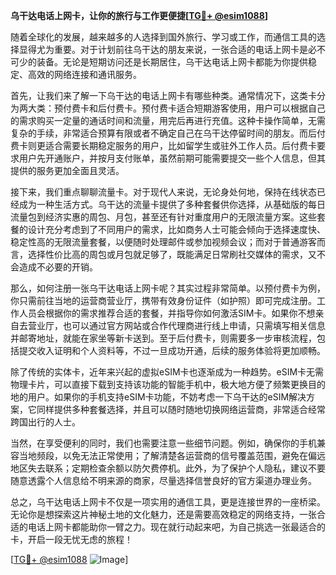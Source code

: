 **乌干达电话上网卡，让你的旅行与工作更便捷[[TG💪+ @esim1088](https://t.me/s/esim1088)]**

随着全球化的发展，越来越多的人选择到国外旅行、学习或工作，而通信工具的选择显得尤为重要。对于计划前往乌干达的朋友来说，一张合适的电话上网卡是必不可少的装备。无论是短期访问还是长期居住，乌干达电话上网卡都能为你提供稳定、高效的网络连接和通讯服务。

首先，让我们来了解一下乌干达的电话上网卡有哪些种类。通常情况下，这类卡分为两大类：预付费卡和后付费卡。预付费卡适合短期游客使用，用户可以根据自己的需求购买一定量的通话时间和流量，用完后再进行充值。这种卡操作简单，无需复杂的手续，非常适合预算有限或者不确定自己在乌干达停留时间的朋友。而后付费卡则更适合需要长期稳定服务的用户，比如留学生或驻外工作人员。后付费卡要求用户先开通账户，并按月支付账单，虽然前期可能需要提交一些个人信息，但其提供的服务更加全面且灵活。

接下来，我们重点聊聊流量卡。对于现代人来说，无论身处何地，保持在线状态已经成为一种生活方式。乌干达的流量卡提供了多种套餐供你选择，从基础版的每日流量包到经济实惠的周包、月包，甚至还有针对重度用户的无限流量方案。这些套餐的设计充分考虑到了不同用户的需求，比如商务人士可能会倾向于选择速度快、稳定性高的无限流量套餐，以便随时处理邮件或参加视频会议；而对于普通游客而言，选择性价比高的周包或月包就足够了，既能满足日常刷社交媒体的需求，又不会造成不必要的开销。

那么，如何注册一张乌干达电话上网卡呢？其实过程非常简单。以预付费卡为例，你只需前往当地的运营商营业厅，携带有效身份证件（如护照）即可完成注册。工作人员会根据你的需求推荐合适的套餐，并指导你如何激活SIM卡。如果你不想亲自去营业厅，也可以通过官方网站或合作代理商进行线上申请，只需填写相关信息并邮寄地址，就能在家坐等新卡送到。至于后付费卡，则需要多一步审核流程，包括提交收入证明和个人资料等，不过一旦成功开通，后续的服务体验将更加顺畅。

除了传统的实体卡，近年来兴起的虚拟eSIM卡也逐渐成为一种趋势。eSIM卡无需物理卡片，可以直接下载到支持该功能的智能手机中，极大地方便了频繁更换目的地的用户。如果你的手机支持eSIM卡功能，不妨考虑一下乌干达的eSIM解决方案，它同样提供多种套餐选择，并且可以随时随地切换网络运营商，非常适合经常跨国出行的人士。

当然，在享受便利的同时，我们也需要注意一些细节问题。例如，确保你的手机兼容当地频段，以免无法正常使用；了解清楚各运营商的信号覆盖范围，避免在偏远地区失去联系；定期检查余额以防欠费停机。此外，为了保护个人隐私，建议不要随意透露个人信息给不明来源的商家，尽量选择信誉良好的官方渠道办理业务。

总之，乌干达电话上网卡不仅是一项实用的通信工具，更是连接世界的一座桥梁。无论你是想探索这片神秘土地的文化魅力，还是需要高效稳定的网络支持，一张合适的电话上网卡都能助你一臂之力。现在就行动起来吧，为自己挑选一张最适合的卡，开启一段无忧无虑的旅程！

[[TG💪+ @esim1088](https://t.me/s/esim1088) ![Image](https://i.postimg.cc/4NQfJmqS/Snipaste-2025-05-13-00-14-12.png)]